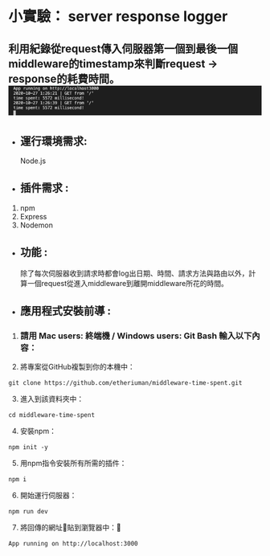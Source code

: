 # 小實驗： server response logger
  利用紀錄從request傳入伺服器第一個到最後一個middleware的timestamp來判斷request -> response的耗費時間。
  ![image](https://github.com/etheriuman/middleware-time-spent/blob/master/middleware.png)
---
- ## 運行環境需求:
  Node.js

- ## 插件需求 :
1. npm
2. Express
3. Nodemon

- ## 功能 :
  除了每次伺服器收到請求時都會log出日期、時間、請求方法與路由以外，計算一個request從進入middleware到離開middleware所花的時間。

- ## 應用程式安裝前導 :
1. ### 請用 Mac users: 終端機 / Windows users: Git Bash 輸入以下內容：

2. 將專案從GitHub複製到你的本機中：
```
git clone https://github.com/etheriuman/middleware-time-spent.git
```
3. 進入到該資料夾中：
```
cd middleware-time-spent
```
4. 安裝npm：
```
npm init -y
```
5. 用npm指令安裝所有所需的插件：
```
npm i
```
6. 開始運行伺服器：
```
npm run dev
```
7. 將回傳的網址貼到瀏覽器中：
```
App running on http://localhost:3000
```